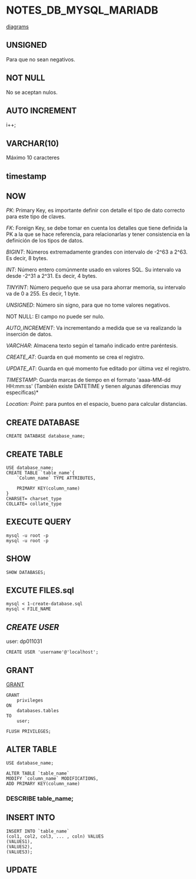 # NOTES_DB_MYSQL_MARIADB

[diagrams](diagrams.net)

## UNSIGNED
Para que no sean negativos.
## NOT NULL
No se aceptan nulos.
## AUTO INCREMENT
i++;
## VARCHAR(10)
Máximo 10 caracteres
## timestamp
## NOW
*PK*: Primary Key, es importante definir con detalle el tipo de dato correcto para este tipo de claves.

*FK*: Foreign Key, se debe tomar en cuenta los detalles que tiene definida la PK a la que se hace referencia, para relacionarlas y tener consistencia en la definición de los tipos de datos.

*BIGINT*: Números extremadamente grandes con intervalo de -2^63 a 2^63. Es decir, 8 bytes.

*INT*: Número entero comúnmente usado en valores SQL. Su intervalo va desde -2^31 a 2^31. Es decir, 4 bytes.

*TINYINT*: Número pequeño que se usa para ahorrar memoria, su intervalo va de 0 a 255. Es decir, 1 byte.

*UNSIGNED*: Número sin signo, para que no tome valores negativos.

NOT NULL: El campo no puede ser nulo.

*AUTO_INCREMENT*: Va incrementando a medida que se va realizando la inserción de datos.

*VARCHAR*: Almacena texto según el tamaño indicado entre paréntesis.

*CREATE_AT*: Guarda en qué momento se crea el registro.

*UPDATE_AT*: Guarda en qué momento fue editado por última vez el registro.

*TIMESTAMP*: Guarda marcas de tiempo en el formato 'aaaa-MM-dd HH:mm:ss' (También existe DATETIME y tienen algunas diferencias muy específicas)*

*Location: Point*: para puntos en el espacio, bueno para calcular distancias.

## **CREATE DATABASE**
```
CREATE DATABASE database_name;
```
## **CREATE TABLE**
```
USE database_name;
CREATE TABLE `table_name`{
    `Column_name` TYPE ATTRIBUTES,

    PRIMARY KEY(column_name)
}
CHARSET= charset_type
COLLATE= collate_type
```
## **EXECUTE QUERY**
```
mysql -u root -p
mysql -u root -p
```
## **SHOW**
```
SHOW DATABASES;
```
## **EXCUTE FILES.sql**
```
mysql < 1-create-database.sql
mysql < FILE_NAME
```
## ***CREATE USER***
user: dp011031
```
CREATE USER 'username'@'localhost';
```
## **GRANT**
[GRANT](https://mariadb.com/kb/en/grant/#grant-option)
```
GRANT
    privileges
ON
    databases.tables
TO
    user;

FLUSH PRIVILEGES;
```
## **ALTER TABLE**
```
USE database_name;

ALTER TABLE `table_name`
MODIFY `column_name` MODIFICATIONS,
ADD PRIMARY KEY(column_name)
```
### DESCRIBE  table_name;

## **INSERT INTO**
```
INSERT INTO `table_name`
(col1, col2, col3, ... , coln) VALUES
(VALUES1),
(VALUES2),
(VALUES3);
```

## **UPDATE**